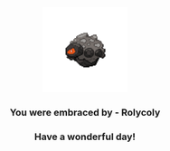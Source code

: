 <p align="center">
    <img src="https://raw.githubusercontent.com/PokeAPI/sprites/master/sprites/pokemon/837.png" width="150" height="150">
</p>
<h3 align="center">You were embraced by - <b>Rolycoly</b></h3>
<h3 align="center">Have a wonderful day!</h3>
